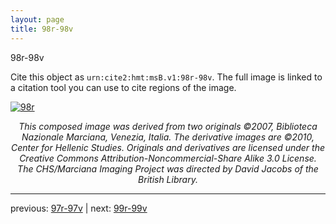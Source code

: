 ```yaml
---
layout: page
title: 98r-98v
---
```


98r-98v

Cite this object as `urn:cite2:hmt:msB.v1:98r-98v`. The full image is linked to a citation tool you can use to cite regions of the image.

[![98r](http://www.homermultitext.org/iipsrv?IIIF=/project/homer/pyramidal/deepzoom/hmt/vbbifolio/v1/vb_97v_98r.tif/full/800,/0/default.jpg)](http://www.homermultitext.org/ict2/?urn=urn:cite2:hmt:vbbifolio.v1:vb_97v_98r) 

<p style="text-align: center; font-style: italic;">This composed image was derived from two originals ©2007, Biblioteca Nazionale Marciana, Venezia, Italia. The derivative images are ©2010, Center for Hellenic Studies. Originals and derivatives are licensed under the Creative Commons Attribution-Noncommercial-Share Alike 3.0 License. The CHS/Marciana Imaging Project was directed by David Jacobs of the British Library.</p>

---

previous: [97r-97v](../97r-97v/) | next: [99r-99v](../99r-99v/)